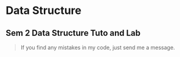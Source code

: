 # Data Structure
## Sem 2 Data Structure Tuto and Lab
>If you find any mistakes in my code, just send me a message.
